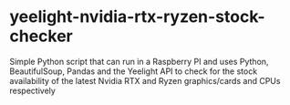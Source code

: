 # yeelight-nvidia-rtx-ryzen-stock-checker
Simple Python script that can run in a Raspberry PI and uses Python, BeautifulSoup, Pandas and the Yeelight API to check for the stock availability of the latest Nvidia RTX and Ryzen graphics/cards and CPUs respectively
